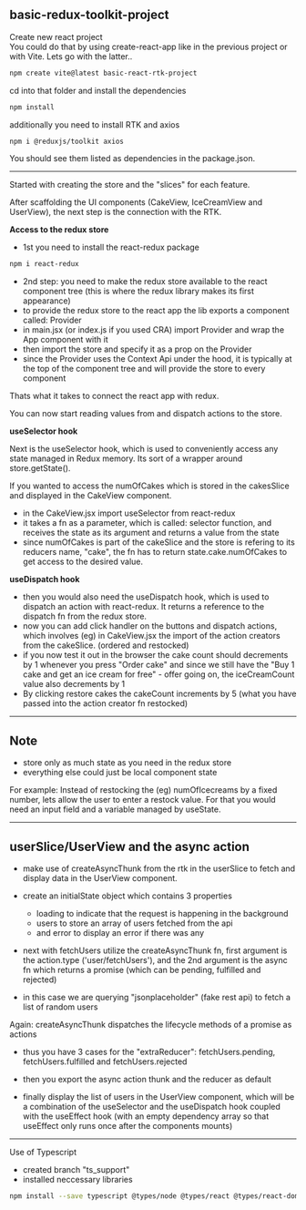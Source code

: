 ## basic-redux-toolkit-project

Create new react project\
You could do that by using create-react-app like in the previous project or with Vite.
Lets go with the latter..  

```sh
npm create vite@latest basic-react-rtk-project
```

cd into that folder and install the dependencies
```sh
npm install
```

additionally you need to install RTK and axios
```sh
npm i @reduxjs/toolkit axios 
```
You should see them listed as dependencies in the package.json.

---

Started with creating the store and the "slices" for each feature.

After scaffolding the UI components (CakeView, IceCreamView and UserView), the next step is the connection with the RTK.

**Access to the redux store**

-  1st you need to install the react-redux package
  
```sh
npm i react-redux
```

- 2nd step: you need to make the redux store available to the react component tree (this is where the redux library makes its first appearance)
- to provide the redux store to the react app the lib exports a component called: Provider
- in main.jsx (or index.js if you used CRA) import Provider and wrap the App component with it
- then import the store and specify it as a prop on the Provider
- since the Provider uses the Context Api under the hood, it is typically at the top of the component tree and will provide the store to every component

Thats what it takes to connect the react app with redux.

You can now start reading values from and dispatch actions to the store.

**useSelector hook**

Next is the useSelector hook, which is used to conveniently access any state managed in Redux memory. Its sort of a wrapper around store.getState(). 

If you wanted to access the numOfCakes which is stored in the cakesSlice and displayed in the CakeView component.

- in the CakeView.jsx import useSelector from react-redux
- it takes a fn as a parameter, which is called: selector function, and receives the state as its argument and returns a value from the state
- since numOfCakes is part of the cakeSlice and the store is refering to its reducers name, "cake", the fn has to return state.cake.numOfCakes to get access to the desired value.

**useDispatch hook**

- then you would also need the useDispatch hook, which is used to dispatch an action with react-redux. It returns a reference to the dispatch fn from the redux store.
- now you can add click handler on the buttons and dispatch actions, which involves (eg) in CakeView.jsx the import of the action creators from the cakeSlice.
(ordered and restocked)  
- if you now test it out in the browser the cake count should decrements by 1 whenever you press "Order cake" and since we still have the "Buy 1 cake and get an ice cream for free" - offer going on, the iceCreamCount value also decrements by 1
- By clicking restore cakes the cakeCount increments by 5 (what you have passed into the action creator fn restocked)

---

## Note

- store only as much state as you need in the redux store
- everything else could just be local component state

For example: Instead of restocking the (eg) numOfIcecreams by a fixed number, lets allow the user to enter a restock value. For that you would need an input field and a variable managed by useState.

---

## userSlice/UserView and the async action

- make use of createAsyncThunk from the rtk in the userSlice to fetch and display data in the UserView component.
- create an initialState object which contains 3 properties
  - loading to indicate that the request is happening in the background
  - users to store an array of users fetched from the api
  - and error to display an error if there was any

- next with fetchUsers utilize the createAsyncThunk fn, first argument is the action.type ('user/fetchUsers'), and the 2nd argument is the async fn which returns a promise (which can be pending, fulfilled and rejected)
- in this case we are querying "jsonplaceholder" (fake rest api) to fetch a list of random users

Again: createAsyncThunk dispatches the lifecycle methods of a promise  as actions
- thus you have 3 cases for the "extraReducer":
fetchUsers.pending, fetchUsers.fulfilled and fetchUsers.rejected
- then you export the async action thunk and the reducer as default

- finally display the list of users in the UserView component, which will be a combination of the useSelector and the useDispatch hook coupled with the useEffect hook (with an empty dependency array so that useEffect only runs once after the components mounts)

---

Use of Typescript

- created branch "ts_support"
- installed neccessary libraries
  
```sh
npm install --save typescript @types/node @types/react @types/react-dom @types/jest
```

